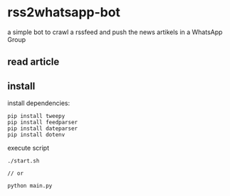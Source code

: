 # rss2whatsapp-bot
a simple bot to crawl a rssfeed and push the news artikels in a WhatsApp Group

## read article


## install
install dependencies:
```
pip install tweepy
pip install feedparser
pip install dateparser
pip install dotenv
```

execute script
```
./start.sh

// or

python main.py
``` 
